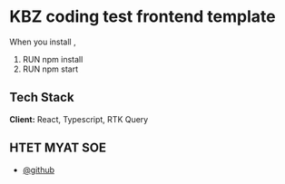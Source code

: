 
# KBZ coding test frontend template

When you install ,

1. RUN npm install
2. RUN npm start


## Tech Stack

**Client:** React, Typescript, RTK Query



## HTET MYAT SOE

- [@github](https://www.github.com/hms-19)

